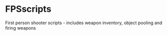 # FPSscripts
First person shooter scripts - includes weapon inventory, object pooling and firing weapons
